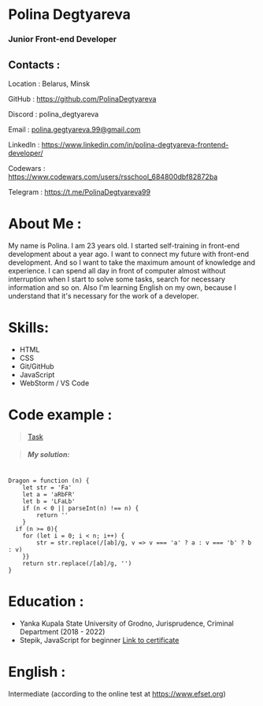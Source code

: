 # Polina Degtyareva
### Junior Front-end Developer


## Contacts :

Location : Belarus, Minsk

GitHub : https://github.com/PolinaDegtyareva

Discord : polina_degtyareva

Email : polina.gegtyareva.99@gmail.com 

LinkedIn : https://www.linkedin.com/in/polina-degtyareva-frontend-developer/

Codewars : https://www.codewars.com/users/rsschool_684800dbf82872ba

Telegram : https://t.me/PolinaDegtyareva99

# About Me :
My name is Polina. I am 23 years old. I started self-training in front-end development about a year ago. I want to connect my future with front-end development. And so I want to take the maximum amount of knowledge and experience. I can spend all day in front of computer almost without interruption when I start to solve some tasks, search for necessary information and so on. Also I'm learning English on my own, because I understand that it's necessary for the work of a developer.

# Skills:

* HTML
* CSS
* Git/GitHub
* JavaScript
* WebStorm / VS Code

# Code example :

> [Task](https://www.codewars.com/kata/53ad7224454985e4e8000eaa)

> ##### My solution:

```

Dragon = function (n) {
    let str = 'Fa'
    let a = 'aRbFR'
    let b = 'LFaLb'
    if (n < 0 || parseInt(n) !== n) { 
        return ''
    }
  if (n >= 0){
    for (let i = 0; i < n; i++) {
        str = str.replace(/[ab]/g, v => v === 'a' ? a : v === 'b' ? b : v)
    }}
    return str.replace(/[ab]/g, '')
}
```

# Education :
* Yanka Kupala State University of Grodno, Jurisprudence, Criminal Department (2018 - 2022)
* Stepik, JavaScript for beginner
[Link to certificate](https://stepik.org/cert/1861864)

# English :
Intermediate (according to the online test at https://www.efset.org)